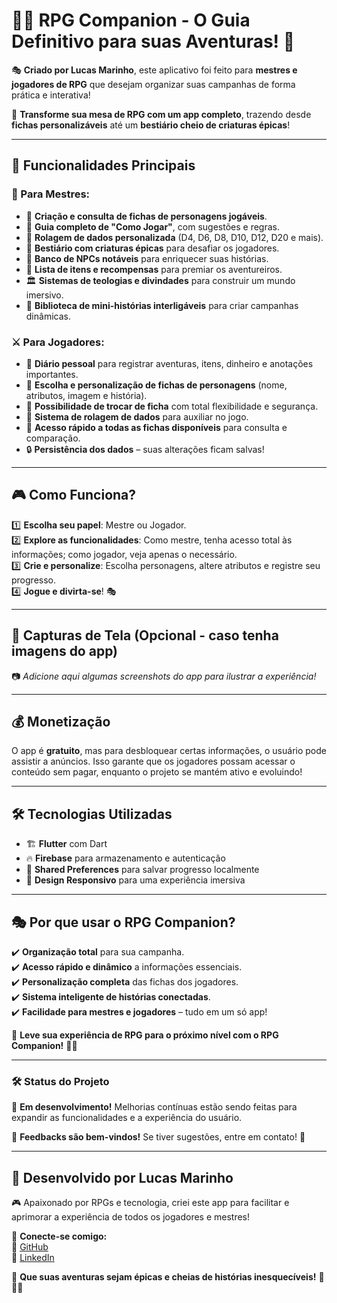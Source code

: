 # 🧙‍♂️ **RPG Companion - O Guia Definitivo para suas Aventuras!** 🎲  

🎭 **Criado por Lucas Marinho**, este aplicativo foi feito para **mestres e jogadores de RPG** que desejam organizar suas campanhas de forma prática e interativa!  

🚀 **Transforme sua mesa de RPG com um app completo**, trazendo desde **fichas personalizáveis** até um **bestiário cheio de criaturas épicas**!  

---

## 🌟 **Funcionalidades Principais**  

### 🎩 Para Mestres:  
- 📜 **Criação e consulta de fichas de personagens jogáveis**.  
- 📖 **Guia completo de "Como Jogar"**, com sugestões e regras.  
- 🎲 **Rolagem de dados personalizada** (D4, D6, D8, D10, D12, D20 e mais).  
- 🐉 **Bestiário com criaturas épicas** para desafiar os jogadores.  
- 🏰 **Banco de NPCs notáveis** para enriquecer suas histórias.  
- 💎 **Lista de itens e recompensas** para premiar os aventureiros.  
- 🏛️ **Sistemas de teologias e divindades** para construir um mundo imersivo.  
- 📖 **Biblioteca de mini-histórias interligáveis** para criar campanhas dinâmicas.  

### ⚔️ Para Jogadores:  
- 📝 **Diário pessoal** para registrar aventuras, itens, dinheiro e anotações importantes.  
- 🏹 **Escolha e personalização de fichas de personagens** (nome, atributos, imagem e história).  
- 🔄 **Possibilidade de trocar de ficha** com total flexibilidade e segurança.  
- 🎲 **Sistema de rolagem de dados** para auxiliar no jogo.  
- 👀 **Acesso rápido a todas as fichas disponíveis** para consulta e comparação.  
- 🔒 **Persistência dos dados** – suas alterações ficam salvas!  

---

## 🎮 **Como Funciona?**  
1️⃣ **Escolha seu papel**: Mestre ou Jogador.  
2️⃣ **Explore as funcionalidades**: Como mestre, tenha acesso total às informações; como jogador, veja apenas o necessário.  
3️⃣ **Crie e personalize**: Escolha personagens, altere atributos e registre seu progresso.  
4️⃣ **Jogue e divirta-se**! 🎭  

---

## 📸 **Capturas de Tela (Opcional - caso tenha imagens do app)**  
📷 *Adicione aqui algumas screenshots do app para ilustrar a experiência!*  

---

## 💰 **Monetização**  
O app é **gratuito**, mas para desbloquear certas informações, o usuário pode assistir a anúncios. Isso garante que os jogadores possam acessar o conteúdo sem pagar, enquanto o projeto se mantém ativo e evoluindo!  

---

## 🛠 **Tecnologias Utilizadas**  
- 🏗 **Flutter** com Dart  
- 🔥 **Firebase** para armazenamento e autenticação  
- 💾 **Shared Preferences** para salvar progresso localmente  
- 🎨 **Design Responsivo** para uma experiência imersiva  

---

## 🎭 **Por que usar o RPG Companion?**  
✔️ **Organização total** para sua campanha.  
✔️ **Acesso rápido e dinâmico** a informações essenciais.  
✔️ **Personalização completa** das fichas dos jogadores.  
✔️ **Sistema inteligente de histórias conectadas**.  
✔️ **Facilidade para mestres e jogadores** – tudo em um só app!  

🔮 **Leve sua experiência de RPG para o próximo nível com o RPG Companion!** 🎲🔥  

---

### 🛠 **Status do Projeto**  
🚧 **Em desenvolvimento!** Melhorias contínuas estão sendo feitas para expandir as funcionalidades e a experiência do usuário.  

📢 **Feedbacks são bem-vindos!** Se tiver sugestões, entre em contato! 💬  

---

## 📝 **Desenvolvido por Lucas Marinho**  
🎮 Apaixonado por RPGs e tecnologia, criei este app para facilitar e aprimorar a experiência de todos os jogadores e mestres!  

📌 **Conecte-se comigo:**  
🔗 [GitHub](https://github.com/D0pp13R21)  
🔗 [LinkedIn](https://www.linkedin.com/in/lucas-marinho-dev/)  

📜 **Que suas aventuras sejam épicas e cheias de histórias inesquecíveis!** 🚀🧙‍♂️